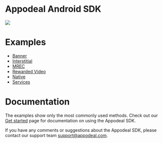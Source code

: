 # Appodeal Android SDK

[![](https://img.shields.io/badge/SDK%20version-%203.0.2-brightgreen)](https://wiki.appodeal.com/en/android/get-started)

# Examples

* [Banner](https://github.com/appodeal/appodeal-android-sdk/tree/master/banner)
* [Interstitial](https://github.com/appodeal/appodeal-android-sdk/tree/master/interstitial)
* [MREC](https://github.com/appodeal/appodeal-android-sdk/tree/master/mrec)
* [Rewarded Video](https://github.com/appodeal/appodeal-android-sdk/tree/master/rewarded)
* [Native](https://github.com/appodeal/appodeal-android-sdk/tree/master/native)
* [Services](https://github.com/appodeal/appodeal-android-sdk/tree/master/analytics)

# Documentation

The examples show only the most commonly used methods.  Check out our [Get started](https://wiki.appodeal.com/en/android/get-started) page for documentation on using the Appodeal SDK.

If you have any comments or suggestions about the Appodeal SDK, please contact our support team support@appodeal.com.